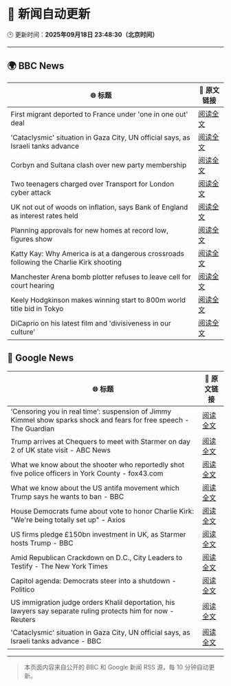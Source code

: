 # 🧠 新闻自动更新

🕒 更新时间：**2025年09月18日 23:48:30（北京时间）**

---

## 🌍 BBC News

| 🌐 标题 | 🔗 原文链接 |
|--------|-------------|
| First migrant deported to France under 'one in one out' deal | [阅读全文](https://www.bbc.com/news/articles/ckg653r06jgo?at_medium=RSS&at_campaign=rss) |
| 'Cataclysmic' situation in Gaza City, UN official says, as Israeli tanks advance | [阅读全文](https://www.bbc.com/news/articles/c5y8l46m5evo?at_medium=RSS&at_campaign=rss) |
| Corbyn and Sultana clash over new party membership | [阅读全文](https://www.bbc.com/news/articles/cgkn3v1e7g3o?at_medium=RSS&at_campaign=rss) |
| Two teenagers charged over Transport for London cyber attack | [阅读全文](https://www.bbc.com/news/articles/c62z8k14kxxo?at_medium=RSS&at_campaign=rss) |
| UK not out of woods on inflation, says Bank of England as interest rates held | [阅读全文](https://www.bbc.com/news/articles/cge2q7wvyz3o?at_medium=RSS&at_campaign=rss) |
| Planning approvals for new homes at record low, figures show | [阅读全文](https://www.bbc.com/news/articles/cgmzwk4yd1eo?at_medium=RSS&at_campaign=rss) |
| Katty Kay: Why America is at a dangerous crossroads following the Charlie Kirk shooting | [阅读全文](https://www.bbc.com/news/articles/c78n0e83ye0o?at_medium=RSS&at_campaign=rss) |
| Manchester Arena bomb plotter refuses to leave cell for court hearing | [阅读全文](https://www.bbc.com/news/articles/cz089jg79npo?at_medium=RSS&at_campaign=rss) |
| Keely Hodgkinson makes winning start to 800m world title bid in Tokyo | [阅读全文](https://www.bbc.com/sport/athletics/articles/cevz0wmrz4eo?at_medium=RSS&at_campaign=rss) |
| DiCaprio on his latest film and 'divisiveness in our culture' | [阅读全文](https://www.bbc.com/news/articles/ckg65714d0xo?at_medium=RSS&at_campaign=rss) |

## 📰 Google News

| 🌐 标题 | 🔗 原文链接 |
|--------|-------------|
| ‘Censoring you in real time’: suspension of Jimmy Kimmel show sparks shock and fears for free speech - The Guardian | [阅读全文](https://news.google.com/rss/articles/CBMiygFBVV95cUxQV0kyN3ZCYlFaVVRZS2F0bW9Rbmt6dGFrNVRodG1EUndJZ1RxdmhqM0pWckIzSkxnZVNSNE1IeXllZ0tZbGJ2VnpOOVFaLWZYSGNQbTJvQXd3akN4T2RKV2NnaS1SeGJyMkducnltTlNLVXNueEdYWjBUTzc0MHBYLW1rRWp4SWVXTWVuS3JwSTZwdUZKV1hNVnppN2FFMW50NmVPYTFHX2xtOEljMExrQnp3d2xlbVV3eUZqTDlpcTFvZTF1RGpOcjFn?oc=5) |
| Trump arrives at Chequers to meet with Starmer on day 2 of UK state visit - ABC News | [阅读全文](https://news.google.com/rss/articles/CBMinAFBVV95cUxNM1NYY0QyZFdGaDBwci0xTUpVeGxjR3hJaXQ0VFJpdFNXenRPYmpELTkxX2hkbWNXMEtuSk8ya25kUV9FeHE3UGxoNWtOWnd2Q08taTZDQXhrRDFoUWlkcDhJX3M3cTVnVGtPWnllUVN3WXNxTFZwMEpGWDl6SFR3Q3pnM3ZLRTIwYUxCUS1vM2t2R19rSFFFSXFDckXSAaIBQVVfeXFMTVAzeGhZNWRIWkxyUngwcXIyR3dTWEw2VU9ncUdxNXFNbFdhbUNkbTd2RERvbDhxNDh4T0thbXlySTZsSjhiUjB0aG1TYW02LVR2RFZtVzV0Ykk3OGtmNFBoTEdrSVBtYmp6SExCMHRpTXJaaGpkU20weG1Yd1FSZTZsRWJjUFF0SVNRaS16QkhkQ0VQNWdPdS1YQlJNcUhMWFNR?oc=5) |
| What we know about the shooter who reportedly shot five police officers in York County - fox43.com | [阅读全文](https://news.google.com/rss/articles/CBMihwJBVV95cUxOdzVycG9VYlZWeTJtSGpKREhYNkRNTmxGRHVzMkFMdGRadlZYQloxby1yMVVGcTdkWWtiU2duSnY0N2tqaGdUdTdsR1RnZnJiSkhUMmVuSjdTVWpZd3hHNlZxOEk1eFdIVGJCQXc2WXFCYVJmNWREcmhycmI4akRyTlVMNXhKUUU5bF9HY0o0bzh0elRIdE81NDJMWkhzTVUzeXR3MVZRektSV0l0MVhkTVMxaDBkZ3ZCRElHQS1YUWppa1lUZkRIczYwOXVrZGJNVFgzUUV4MXJGUXI0d013MnRRcHBTbXctX2hsMU54bDhlaXQzc2x5RXVoNG1kUlFYRW9FS1hZNA?oc=5) |
| What we know about the US antifa movement which Trump says he wants to ban - BBC | [阅读全文](https://news.google.com/rss/articles/CBMiVEFVX3lxTE1kdzg2OEQ5MkVhVC1ZajhWR0hrZlg1bVByUDU2bVJvUk1tRHhWbWlxQmFlTzVaaHY0VzIta3hQY1hOU0F0bV9wRnVXVW9vSTFlZzBvUg?oc=5) |
| House Democrats fume about vote to honor Charlie Kirk: "We're being totally set up" - Axios | [阅读全文](https://news.google.com/rss/articles/CBMihwFBVV95cUxQNUlTSWxjUUFkV3luQ3g0RndlNVB5bXBNVWVBa1ozdk0wRDNZa0dlenVaaTA2R2VkcERPRkNRYlNMSXI5RnBQY282Wk5famZWUFkxSkRXVVJCbjJGaUkxNFRGay1mVDZ1cW5fUHRrMEtqUVdGb2otQmxxRS1GRTUzYjliZ3FIQ0E?oc=5) |
| US firms pledge £150bn investment in UK, as Starmer hosts Trump - BBC | [阅读全文](https://news.google.com/rss/articles/CBMiWkFVX3lxTE1OV0RkWmZRYVEtbTNVWEIyRGdFY3pRdGZGX2J0bm9HdjU1c1pqRjFsWHNDTFZKR1V0YjU3OUpDaHRNNkFOQ2hqQllLOHlPNVlNcWNkSEpCQTFHUdIBX0FVX3lxTE83M3ctYUxtaHhxSVRkajR5MURoVjdlZ3E5aGp2SV9FRkVUbmFxbmxfZlE2WkstZ1VHTE1TblgyYkdTWVdWOTc1T3U1NmNZSV9SeXN3OGd1UWJsQ3ppSll3?oc=5) |
| Amid Republican Crackdown on D.C., City Leaders to Testify - The New York Times | [阅读全文](https://news.google.com/rss/articles/CBMibkFVX3lxTE9lbk1MYlFRN1MwN3dHcngzMjJ4SWlyM29INGhtLUlSa0VmOTRHeDUwYU9mLW9HYUdKZm9qS05QRUZFcWw2QUVZblFTSXRNMHA5TGtON2lncThBSi12eHk2eDVIRFlWRVFQRXZfSHV3?oc=5) |
| Capitol agenda: Democrats steer into a shutdown - Politico | [阅读全文](https://news.google.com/rss/articles/CBMizgFBVV95cUxOTFpiTUlrcVBBNFhKaXc1RjJGcS01S1dUVzFKOWp1NWVZTHFKMXZEWXM2aWJhQkxianFnbnRQZnZrTFdySHVZdDM5Z3V0V0dfT3UzZVFBRHhZd0syQTcxZ19lNXJDMmNCRjMwTzFWWW1IVWZhTUZOTy1KZ1M5MmNlM1dvMnlrRzJ5SmRqbV9fT2Y1VElMOG1nX0JkVzRSZExkNHVfUjJmUDJoQ3VoTTFHUkZfd004YW16RXVxQzNTajBoUXdMSUZSNF9JaU9lZw?oc=5) |
| US immigration judge orders Khalil deportation, his lawyers say separate ruling protects him for now - Reuters | [阅读全文](https://news.google.com/rss/articles/CBMiwAFBVV95cUxPTjE5U1diMFZoWGdUTDRXTHlna19Jc0JVaDJoQnRsbWVZUThuNVI4WUpCZmtlaTdYc3RJYUZpUHE4TlVTaV9PQ21IRXd0NTVPTXdfUjYtbzV0Y1o2WGxHWGJoazJZTnBwdGpnZ3JqbWxEWjViRVJhajZsSFZVeERxbmtGbkJVMlBjbThhVHR0M3I5VXFtTGRUWC1fUDJiRVFNZTIyNmlnNGRZQy1FU3MzdVQzWkFjTEpCNHAtN0pEZFo?oc=5) |
| 'Cataclysmic' situation in Gaza City, UN official says, as Israeli tanks advance - BBC | [阅读全文](https://news.google.com/rss/articles/CBMiWkFVX3lxTE83cEpDYklCSXczS3FFYUl0ZXRNcEVFRjFGOGhuVTFyaWd6Wm5QWDZrUUpfUWN4S2poUDVhMDFHRTBDdmtRSTE5Q2VkbmFRLWdsU043SldieGF6Z9IBX0FVX3lxTE4yS0lra251dktWSS1ubGRwc2ZXQ0p2ZU9UUGNTQmhRdTY4b3ZoTHlCQVEzRGU4ZFlXY29hOTREVVRYVFhPSlV5NWFMWEFKWW1KMkpJSlFIVWJxVDRSWHpJ?oc=5) |

---
> 本页面内容来自公开的 BBC 和 Google 新闻 RSS 源，每 10 分钟自动更新。